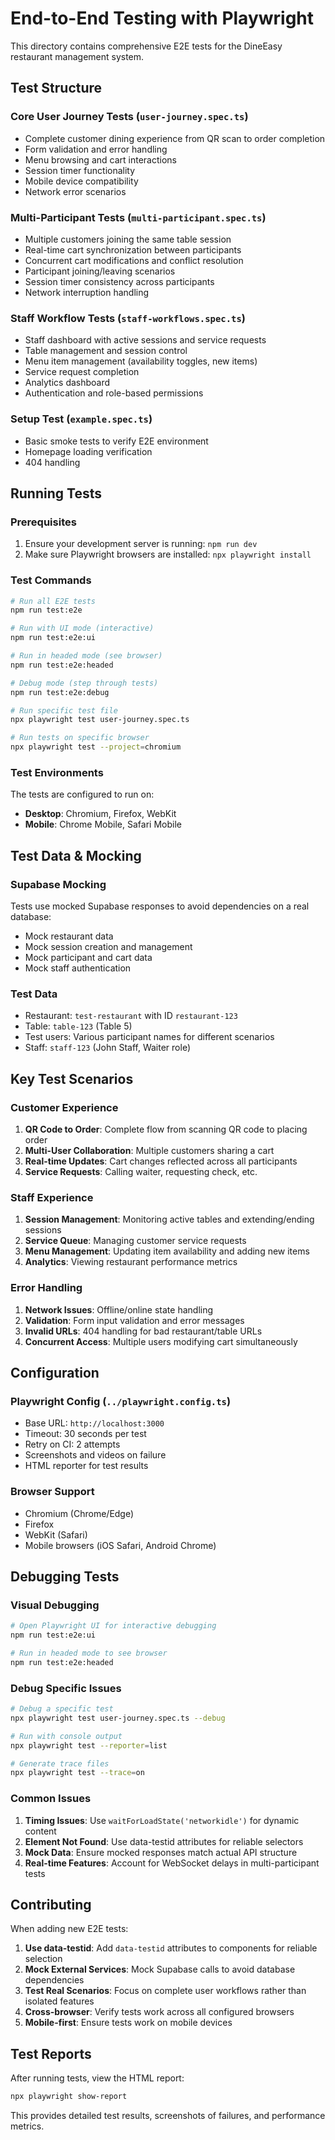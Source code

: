 # End-to-End Testing with Playwright

This directory contains comprehensive E2E tests for the DineEasy restaurant management system.

## Test Structure

### Core User Journey Tests (`user-journey.spec.ts`)
- Complete customer dining experience from QR scan to order completion
- Form validation and error handling
- Menu browsing and cart interactions
- Session timer functionality
- Mobile device compatibility
- Network error scenarios

### Multi-Participant Tests (`multi-participant.spec.ts`)
- Multiple customers joining the same table session
- Real-time cart synchronization between participants
- Concurrent cart modifications and conflict resolution
- Participant joining/leaving scenarios
- Session timer consistency across participants
- Network interruption handling

### Staff Workflow Tests (`staff-workflows.spec.ts`)
- Staff dashboard with active sessions and service requests
- Table management and session control
- Menu item management (availability toggles, new items)
- Service request completion
- Analytics dashboard
- Authentication and role-based permissions

### Setup Test (`example.spec.ts`)
- Basic smoke tests to verify E2E environment
- Homepage loading verification
- 404 handling

## Running Tests

### Prerequisites
1. Ensure your development server is running: `npm run dev`
2. Make sure Playwright browsers are installed: `npx playwright install`

### Test Commands

```bash
# Run all E2E tests
npm run test:e2e

# Run with UI mode (interactive)
npm run test:e2e:ui

# Run in headed mode (see browser)
npm run test:e2e:headed

# Debug mode (step through tests)
npm run test:e2e:debug

# Run specific test file
npx playwright test user-journey.spec.ts

# Run tests on specific browser
npx playwright test --project=chromium
```

### Test Environments

The tests are configured to run on:
- **Desktop**: Chromium, Firefox, WebKit
- **Mobile**: Chrome Mobile, Safari Mobile

## Test Data & Mocking

### Supabase Mocking
Tests use mocked Supabase responses to avoid dependencies on a real database:
- Mock restaurant data
- Mock session creation and management
- Mock participant and cart data
- Mock staff authentication

### Test Data
- Restaurant: `test-restaurant` with ID `restaurant-123`
- Table: `table-123` (Table 5)
- Test users: Various participant names for different scenarios
- Staff: `staff-123` (John Staff, Waiter role)

## Key Test Scenarios

### Customer Experience
1. **QR Code to Order**: Complete flow from scanning QR code to placing order
2. **Multi-User Collaboration**: Multiple customers sharing a cart
3. **Real-time Updates**: Cart changes reflected across all participants
4. **Service Requests**: Calling waiter, requesting check, etc.

### Staff Experience
1. **Session Management**: Monitoring active tables and extending/ending sessions
2. **Service Queue**: Managing customer service requests
3. **Menu Management**: Updating item availability and adding new items
4. **Analytics**: Viewing restaurant performance metrics

### Error Handling
1. **Network Issues**: Offline/online state handling
2. **Validation**: Form input validation and error messages
3. **Invalid URLs**: 404 handling for bad restaurant/table URLs
4. **Concurrent Access**: Multiple users modifying cart simultaneously

## Configuration

### Playwright Config (`../playwright.config.ts`)
- Base URL: `http://localhost:3000`
- Timeout: 30 seconds per test
- Retry on CI: 2 attempts
- Screenshots and videos on failure
- HTML reporter for test results

### Browser Support
- Chromium (Chrome/Edge)
- Firefox
- WebKit (Safari)
- Mobile browsers (iOS Safari, Android Chrome)

## Debugging Tests

### Visual Debugging
```bash
# Open Playwright UI for interactive debugging
npm run test:e2e:ui

# Run in headed mode to see browser
npm run test:e2e:headed
```

### Debug Specific Issues
```bash
# Debug a specific test
npx playwright test user-journey.spec.ts --debug

# Run with console output
npx playwright test --reporter=list

# Generate trace files
npx playwright test --trace=on
```

### Common Issues

1. **Timing Issues**: Use `waitForLoadState('networkidle')` for dynamic content
2. **Element Not Found**: Use data-testid attributes for reliable selectors
3. **Mock Data**: Ensure mocked responses match actual API structure
4. **Real-time Features**: Account for WebSocket delays in multi-participant tests

## Contributing

When adding new E2E tests:

1. **Use data-testid**: Add `data-testid` attributes to components for reliable selection
2. **Mock External Services**: Mock Supabase calls to avoid database dependencies
3. **Test Real Scenarios**: Focus on complete user workflows rather than isolated features
4. **Cross-browser**: Verify tests work across all configured browsers
5. **Mobile-first**: Ensure tests work on mobile devices

## Test Reports

After running tests, view the HTML report:
```bash
npx playwright show-report
```

This provides detailed test results, screenshots of failures, and performance metrics.